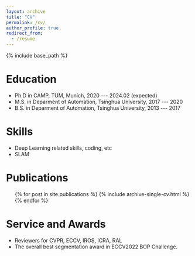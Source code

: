 ```yaml
---
layout: archive
title: "CV"
permalink: /cv/
author_profile: true
redirect_from:
  - /resume
---
```


{% include base_path %}

Education
======
* Ph.D in CAMP, TUM, Munich, 2020 --- 2024.02 (expected)
* M.S. in Deparment of Automation, Tsinghua University, 2017 --- 2020
* B.S. in Deparment of Automation, Tsinghua University, 2013 --- 2017
  
Skills
======
* Deep Learning related skills, coding, etc
* SLAM

Publications
======
  <ul>{% for post in site.publications %}
    {% include archive-single-cv.html %}
  {% endfor %}</ul>
  
Service and Awards
======
* Reviewers for CVPR, ECCV, IROS, ICRA, RAL
* The overall best segmentation award in ECCV2022 BOP Challenge.
